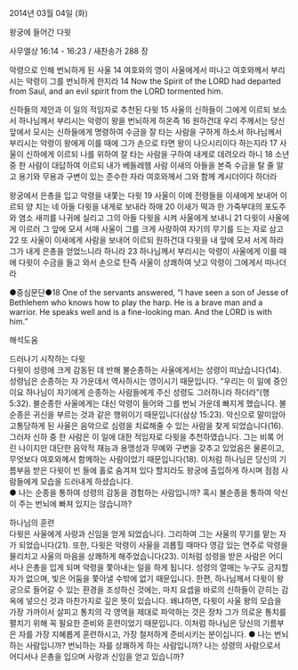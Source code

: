 2014년 03월 04일 (화)

왕궁에 들어간 다윗



사무엘상 16:14 - 16:23 / 새찬송가 288 장


악령으로 인해 번뇌하게 된 사울
14 여호와의 영이 사울에게서 떠나고 여호와께서 부리시는 악령이 그를 번뇌하게 한지라
14 Now the Spirit of the LORD had departed from Saul, and an evil spirit from the LORD tormented him.   

신하들의 제안과 이 일의 적임자로 추천된 다윗
15 사울의 신하들이 그에게 이르되 보소서 하나님께서 부리시는 악령이 왕을 번뇌하게 하온즉 16 원하건대 우리 주께서는 당신 앞에서 모시는 신하들에게 명령하여 수금을 잘 타는 사람을 구하게 하소서 하나님께서 부리시는 악령이 왕에게 이를 때에 그가 손으로 타면 왕이 나으시리이다 하는지라 17 사울이 신하에게 이르되 나를 위하여 잘 타는 사람을 구하여 내게로 데려오라 하니 18 소년 중 한 사람이 대답하여 이르되 내가 베들레헴 사람 이새의 아들을 본즉 수금을 탈 줄 알고 용기와 무용과 구변이 있는 준수한 자라 여호와께서 그와 함께 계시더이다 하더라 

왕궁에서 은총을 입고 악령을 내쫓는 다윗
19 사울이 이에 전령들을 이새에게 보내어 이르되 양 치는 네 아들 다윗을 내게로 보내라 하매 20 이새가 떡과 한 가죽부대의 포도주와 염소 새끼를 나귀에 실리고 그의 아들 다윗을 시켜 사울에게 보내니 21 다윗이 사울에게 이르러 그 앞에 모셔 서매 사울이 그를 크게 사랑하여 자기의 무기를 드는 자로 삼고 22 또 사울이 이새에게 사람을 보내어 이르되 원하건대 다윗을 내 앞에 모셔 서게 하라 그가 내게 은총을 얻었느니라 하니라 23 하나님께서 부리시는 악령이 사울에게 이를 때에 다윗이 수금을 들고 와서 손으로 탄즉 사울이 상쾌하여 낫고 악령이 그에게서 떠나더라


●중심문단●18 One of the servants answered, “I have seen a son of Jesse of Bethlehem who knows how to play the harp. He is a brave man and a warrior. He speaks well and is a fine-looking man. And the LORD is with him.”

해석도움





드러나기 시작하는 다윗  
다윗이 성령에 크게 감동된 데 반해 불순종하는 사울에게서는 성령이 떠났습니다(14). 성령님은 순종하는 자 가운데서 역사하시는 영이시기 때문입니다. “우리는 이 일에 증인이요 하나님이 자기에게 순종하는 사람들에게 주신 성령도 그러하니라 하더라”(행 5:32). 불순종한 사울에게는 대신 악령이 들어와 그를 번뇌 가운데 빠지게 했습니다. 불순종은 귀신을 부르는 것과 같은 행위이기 때문입니다(삼상 15:23). 악신으로 말미암아 고통당하게 된 사울은 음악으로 심령을 치료해줄 수 있는 사람을 찾게 되었습니다(16). 그러자 신하 중 한 사람은 이 일에 대한 적임자로 다윗을 추천하였습니다. 그는 비록 어린 나이지만 대단한 음악적 재능과 용맹성과 무예와 구변을 갖추고 있었음은 물론이고, 무엇보다 여호와께서 함께하는 사람이었기 때문입니다(18). 이처럼 하나님은 당신의 기름부음 받은 다윗이 빈 들에 홀로 숨겨져 있다 할지라도 왕궁에 출입하게 하시며 점점 사람들에게 모습을 드러내게 하셨습니다.   
● 나는 순종을 통하여 성령의 감동을 경험하는 사람입니까? 혹시 불순종을 통하여 악신이 주는 번뇌에 빠져 있지는 않습니까?  

하나님의 훈련  
다윗은 사울에게 사랑과 신임을 얻게 되었습니다. 그리하여 그는 사울의 무기를 맡는 자가 되었습니다(21). 또한, 다윗은 악령이 사울을 괴롭힐 때마다 영감 있는 연주로 악령을 물리치고 사울의 마음을 상쾌하게 해주었습니다(23). 이처럼 성령을 받은 사람은 어디서나 은총을 입게 되며 악령을 쫓아내는 일을 하게 됩니다. 성령의 열매는 누구도 금지할 자가 없으며, 빛은 어둠을 쫓아낼 수밖에 없기 때문입니다. 한편, 하나님께서 다윗이 왕궁으로 들어갈 수 있는 환경을 조성하신 것에는, 마치 요셉을 바로의 신하들이 갇히는 감옥에 넣으신 것과 마찬가지로 깊은 뜻이 있습니다. 왜냐하면, 다윗이 사울 왕의 모습을 가장 가까이서 살피고 통치의 각 영역을 제대로 파악하는 것은 장차 그가 의로운 통치를 펼치기 위해 꼭 필요한 준비와 훈련이었기 때문입니다. 이처럼 하나님은 당신의 기름부은 자를 가장 지혜롭게 훈련하시고, 가장 철저하게 준비시키는 분이십니다.
● 나는 번뇌하는 사람입니까? 번뇌하는 자를 상쾌하게 하는 사람입니까? 나는 성령의 사람으로서 어디서나 은총을 입으며 사랑과 신임을 얻고 있습니까?